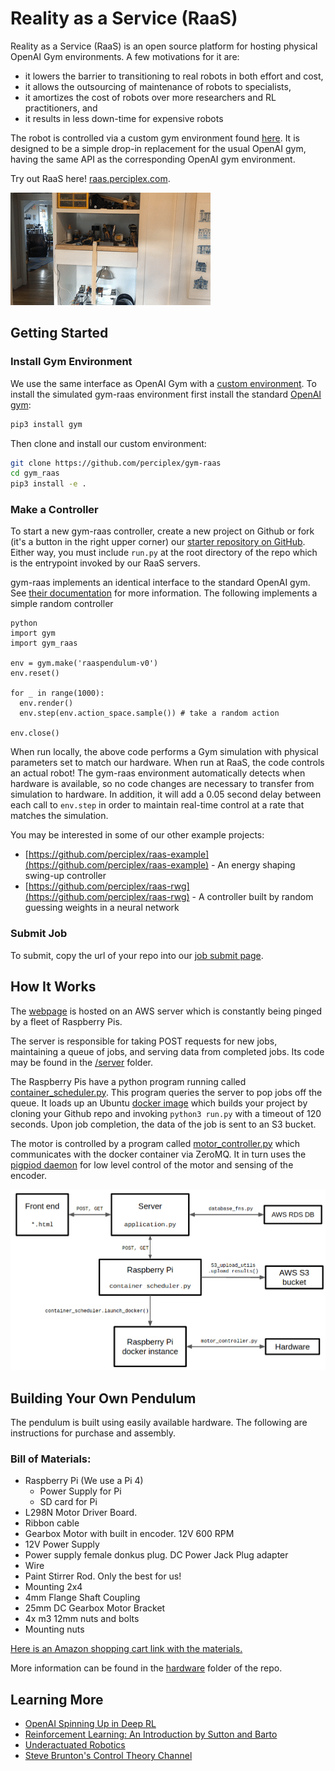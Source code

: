 # Reality as a Service (RaaS)

Reality as a Service (RaaS) is an open source platform for hosting physical OpenAI Gym environments. A few motivations for it are:

* it lowers the barrier to transitioning to real robots in both effort and cost,
* it allows the outsourcing of maintenance of robots to specialists,
* it amortizes the cost of robots over more researchers and RL practitioners, and
* it results in less down-time for expensive robots

The robot is controlled via a custom gym environment found [here](https://github.com/perciplex/gym-raas). It is designed to be a simple drop-in replacement for the usual OpenAI gym, having the same API as the corresponding OpenAI gym environment.

Try out RaaS here! [raas.perciplex.com](http://raas.perciplex.com).

![](img/swingup.gif)

## Getting Started



### Install Gym Environment
We use the same interface as OpenAI Gym with a [custom environment](https://github.com/perciplex/gym-raas).
To install the simulated gym-raas environment first install the standard [OpenAI gym](https://gym.openai.com/docs/):
```sh
pip3 install gym
```

Then clone and install our custom environment:

```sh
git clone https://github.com/perciplex/gym-raas
cd gym_raas
pip3 install -e .
```

### Make a Controller

To start a new gym-raas controller, create a new project on Github or fork (it's a button in the right upper corner) our [starter repository on GitHub](https://github.com/perciplex/raas-starter). Either way, you must include `run.py` at the root directory of the repo which is the entrypoint invoked by our RaaS servers.

gym-raas implements an identical interface to the standard OpenAI gym. See [their documentation](https://gym.openai.com/docs/) for more information. The following implements a simple random controller

```
python
import gym
import gym_raas

env = gym.make('raaspendulum-v0')
env.reset()

for _ in range(1000):
  env.render()
  env.step(env.action_space.sample()) # take a random action

env.close()
```

When run locally, the above code performs a Gym simulation with physical parameters set to match our hardware. When run at RaaS, the code controls an actual robot! The gym-raas environment automatically detects when hardware is available, so no code changes are necessary to transfer from simulation to hardware. In addition, it will add a 0.05 second delay between each call to `env.step` in order to maintain real-time control at a rate that matches the simulation.

You may be interested in some of our other example projects:

- [https://github.com/perciplex/raas-example](https://github.com/perciplex/raas-example) - An energy shaping swing-up controller
- [https://github.com/perciplex/raas-rwg](https://github.com/perciplex/raas-rwg) - A controller built by random guessing weights in a neural network


### Submit Job

To submit, copy the url of your repo into our [job submit page](https://raas.perciplex.com/#/submit).


## How It Works

The [webpage](http://raas.perciplex.com) is hosted on an AWS server which is constantly being pinged by a fleet of Raspberry Pis.

The server is responsible for taking POST requests for new jobs, maintaining a queue of jobs, and serving data from completed jobs. Its code may be found in the [/server](https://github.com/perciplex/raas/tree/master/server) folder.

The Raspberry Pis have a python program running called [container_scheduler.py](https://github.com/perciplex/raas/blob/master/docker_driver/container_scheduler.py). This program queries the server to pop jobs off the queue. It loads up an Ubuntu [docker image](https://github.com/perciplex/raas/tree/master/docker_driver/docker_images) which builds your project by cloning your Github repo and invoking `python3 run.py` with a timeout of 120 seconds. Upon job completion, the data of the job is sent to an S3 bucket.

The motor is controlled by a program called [motor_controller.py](https://github.com/perciplex/raas/blob/master/docker_driver/motor_controller.py) which communicates with the docker container via ZeroMQ. It in turn uses the [pigpiod daemon](http://abyz.me.uk/rpi/pigpio/pigpiod.html) for low level control of the motor and sensing of the encoder.

![](img/block_diagram.png)

## Building Your Own Pendulum

The pendulum is built using easily available hardware. The following are instructions for purchase and assembly.

### Bill of Materials:

- Raspberry Pi (We use a Pi 4)
  + Power Supply for Pi
  + SD card for Pi
- L298N Motor Driver Board.
- Ribbon cable
- Gearbox Motor with built in encoder. 12V 600 RPM
- 12V Power Supply
- Power supply female donkus plug. DC Power Jack Plug adapter
- Wire
- Paint Stirrer Rod. Only the best for us!
- Mounting 2x4
- 4mm Flange Shaft Coupling
- 25mm DC Gearbox Motor Bracket
- 4x m3 12mm nuts and bolts
- Mounting nuts

[Here is an Amazon shopping cart link with the materials.](https://www.amazon.com/ideas/amzn1.account.AHWUEKBOXRZZ2YOBITVMXOZ7P2XA/2R26EST3LRFIO)

More information can be found in the [hardware](https://github.com/perciplex/raas/tree/master/hardware) folder of the repo.

## Learning More

- [OpenAI Spinning Up in Deep RL](https://spinningup.openai.com/)
- [Reinforcement Learning: An Introduction by Sutton and Barto](http://www.incompleteideas.net/book/the-book-2nd.html)
- [Underactuated Robotics](http://underactuated.mit.edu/)
- [Steve Brunton's Control Theory Channel](https://www.youtube.com/channel/UCm5mt-A4w61lknZ9lCsZtBw)
